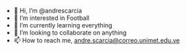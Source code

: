 - 👋 Hi, I’m @andrescarcia
- 👀 I’m interested in Football
- 🌱 I’m currently learning everything
- 💞️ I’m looking to collaborate on anything
- 📫 How to reach me, andre.scarcia@correo.unimet.edu.ve
<!---
andrescarcia/andrescarcia is a ✨ special ✨ repository because its `README.md` (this file) appears on your GitHub profile.
You can click the Preview link to take a look at your changes.
--->
